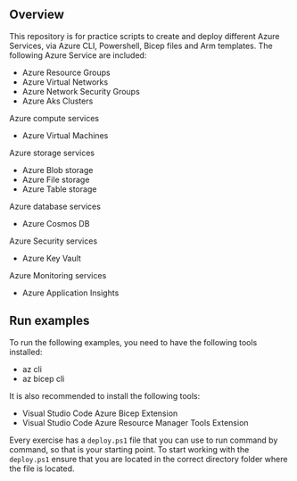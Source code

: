 ## Overview
This repository is for practice scripts to create and deploy different Azure Services, via Azure CLI, Powershell, Bicep files and Arm templates.
The following Azure Service are included:

- Azure Resource Groups
- Azure Virtual Networks
- Azure Network Security Groups
- Azure Aks Clusters

Azure compute services
- Azure Virtual Machines

Azure storage services
- Azure Blob storage
- Azure File storage
- Azure Table storage

Azure database services
- Azure Cosmos DB

Azure Security services
- Azure Key Vault

Azure Monitoring services
- Azure Application Insights

## Run examples
To run the following examples, you need to have the following tools installed:
- az cli
- az bicep cli

It is also recommended to install the following tools:
- Visual Studio Code Azure Bicep Extension
- Visual Studio Code Azure Resource Manager Tools Extension

Every exercise has a `deploy.ps1` file that you can use to run command by command, so that is
your starting point.
To start working with the `deploy.ps1` ensure that you are located in the correct directory folder
where the file is located.